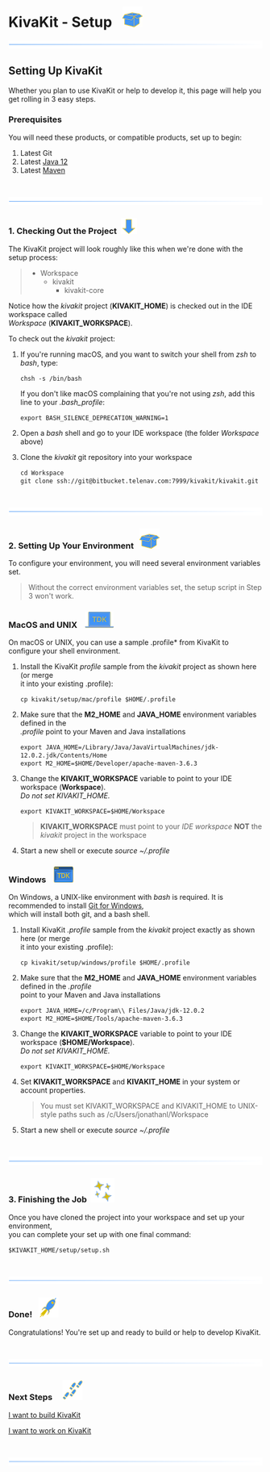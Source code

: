# KivaKit - Setup   ![](../images/box-40.png)

![](../images/horizontal-line.png)

## Setting Up KivaKit

Whether you plan to use KivaKit or help to develop it, this page will help you get rolling in 3 easy steps.

### Prerequisites

You will need these products, or compatible products, set up to begin:

1. Latest Git
2. Latest [Java 12](https://www.oracle.com/java/technologies/javase/jdk12-archive-downloads.html)
3. Latest [Maven](https://maven.apache.org/download.cgi)

<br/>

![](../images/horizontal-line.png)

### 1. Checking Out the Project  ![](../images/down-arrow-32.png)

The KivaKit project will look roughly like this when we're done with the setup process:

> * Workspace
>   * kivakit
>     * kivakit-core

Notice how the *kivakit* project (**KIVAKIT_HOME**) is checked out in the IDE workspace called  
*Workspace* (**KIVAKIT_WORKSPACE**).

To check out the *kivakit* project:

1. If you're running macOS, and you want to switch your shell from *zsh* to *bash*, type:

       chsh -s /bin/bash

   If you don't like macOS complaining that you're not using *zsh*, add this line to your *.bash_profile*:

       export BASH_SILENCE_DEPRECATION_WARNING=1

2. Open a *bash* shell and go to your IDE workspace (the folder *Workspace* above)
3. Clone the *kivakit* git repository into your workspace
   
       cd Workspace 
       git clone ssh://git@bitbucket.telenav.com:7999/kivakit/kivakit.git

<br/>

![](../images/horizontal-line.png)

### 2. Setting Up Your Environment   ![](../images/box-40.png)

To configure your environment, you will need several environment variables set.

> Without the correct environment variables set, the setup script in Step 3 won't work.

### MacOS and UNIX    ![](../images/bluebook-32.png)

On macOS or UNIX, you can use a sample .profile* from KivaKit to configure your shell environment.

1. Install the KivaKit *profile* sample from the *kivakit* project as shown here (or merge  
   it into your existing .profile):

       cp kivakit/setup/mac/profile $HOME/.profile

2. Make sure that the **M2_HOME** and **JAVA_HOME** environment variables defined in the  
   *.profile* point to your Maven and Java installations

       export JAVA_HOME=/Library/Java/JavaVirtualMachines/jdk-12.0.2.jdk/Contents/Home 
       export M2_HOME=$HOME/Developer/apache-maven-3.6.3

3. Change the **KIVAKIT_WORKSPACE** variable to point to your IDE workspace (**Workspace**).  
   _Do not set KIVAKIT_HOME._

       export KIVAKIT_WORKSPACE=$HOME/Workspace

   > **KIVAKIT_WORKSPACE** must point to your *IDE workspace* **NOT** the *kivakit* project in the workspace

4. Start a new shell or execute *source ~/.profile*

### Windows &nbsp;&nbsp; ![](../images/window-32.png)

On Windows, a UNIX-like environment with *bash* is required. It is recommended to install [Git for Windows](https://gitforwindows.org/),  
which will install both git, and a bash shell.

1. Install KivaKit *.profile* sample from the *kivakit* project exactly as shown here (or merge  
   it into your existing .profile):

       cp kivakit/setup/windows/profile $HOME/.profile

2. Make sure that the **M2_HOME** and **JAVA_HOME** environment variables defined in the *.profile*  
   point to your Maven and Java installations

       export JAVA_HOME=/c/Program\\ Files/Java/jdk-12.0.2 
       export M2_HOME=$HOME/Tools/apache-maven-3.6.3

3. Change the **KIVAKIT_WORKSPACE** variable to point to your IDE workspace (**$HOME/Workspace**).  
   _Do not set KIVAKIT_HOME._

       export KIVAKIT_WORKSPACE=$HOME/Workspace

4. Set **KIVAKIT_WORKSPACE** and **KIVAKIT_HOME** in your system or account properties.

   > You must set KIVAKIT_WORKSPACE and KIVAKIT_HOME to UNIX-style paths such as /c/Users/jonathanl/Workspace

5. Start a new shell or execute *source ~/.profile*

<br/>

![](../images/horizontal-line.png)

### 3. Finishing the Job  ![](../images/stars-48.png)

Once you have cloned the project into your workspace and set up your environment,  
you can complete your set up with one final command:

    $KIVAKIT_HOME/setup/setup.sh

<br/>

![](../images/horizontal-line.png)

### Done!   ![](../images/rocket-40.png)

Congratulations! You're set up and ready to build or help to develop KivaKit.

<br/>

![](../images/horizontal-line.png)

### Next Steps &nbsp; &nbsp;  ![](../images/footprints-40.png)

[I want to build KivaKit](building.md)

[I want to work on KivaKit](../developing/index.md)


<br/> 

![](../images/horizontal-line.png)
